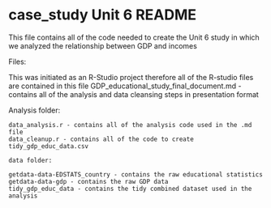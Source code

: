 # case_study Unit 6 README

This file contains all of the code needed to create the Unit 6 study in which we analyzed the relationship between GDP and incomes

Files:

This was initiated as an R-Studio project therefore all of the R-studio files are contained in this file
GDP_educational_study_final_document.md - contains all of the analysis and data cleansing steps in presentation format

Analysis folder:
	
	data_analysis.r - contains all of the analysis code used in the .md file
	data_cleanup.r - contains all of the code to create tidy_gdp_educ_data.csv
	
	data folder:
		
	getdata-data-EDSTATS_country - contains the raw educational statistics
	getdata-data-gdp - contains the raw GDP data
	tidy_gdp_educ_data - contains the tidy combined dataset used in the analysis